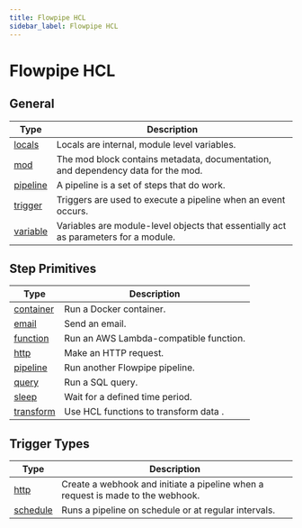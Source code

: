 ```yaml
---
title: Flowpipe HCL
sidebar_label: Flowpipe HCL
---
```


# Flowpipe HCL

## General

| Type | Description
|-|-
| [locals](flowpipe-hcl/locals)         | Locals are internal, module level variables.
| [mod](flowpipe-hcl/mod)               | The mod block contains metadata, documentation, and dependency data for the mod.
| [pipeline](flowpipe-hcl/pipeline)     | A pipeline is a set of steps that do work.
| [trigger](flowpipe-hcl/trigger/index) | Triggers are used to execute a pipeline when an event occurs.
| [variable](flowpipe-hcl/variable)     | Variables are module-level objects that essentially act as parameters for a module.


## Step Primitives

| Type            | Description
|-------------------|----------------
| [container](/docs/flowpipe-hcl/step/container)    | Run a Docker container.
| [email](/docs/flowpipe-hcl/step/email)            | Send an email.
| [function](/docs/flowpipe-hcl/step/function)      | Run an AWS Lambda-compatible function.
| [http](/docs/flowpipe-hcl/step/http)              | Make an HTTP request.
| [pipeline](/docs/flowpipe-hcl/step/pipeline) | Run another Flowpipe pipeline.
| [query](/docs/flowpipe-hcl/step/query)            | Run a SQL query.
| [sleep](/docs/flowpipe-hcl/step/sleep)            | Wait for a defined time period.
| [transform](/docs/flowpipe-hcl/step/transform)    | Use HCL functions to transform data .

## Trigger Types
| Type            | Description
|-------------------|----------------
| [http](/docs/flowpipe-hcl/trigger/http)        | Create a webhook and initiate a pipeline when a request is made to the webhook.
| [schedule](/docs/flowpipe-hcl/trigger/schedule)| Runs a pipeline on schedule or at regular intervals.

<!--
| [query](/docs/flowpipe-hcl/trigger/query)      | Run a SQL query on a schedule and pass row changes as an input to the defined pipeline.

-->